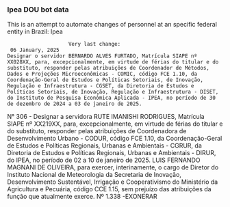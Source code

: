  ### Ipea DOU bot data
 This is an attempt to automate changes of personnel at an specific federal entity in Brazil: Ipea
 
                        Very last change: 
 	 06 January, 2025
	Designar o servidor BERNARDO ALVES FURTADO, Matrícula SIAPE nº XX028XX, para, excepcionalmente, em virtude de férias do titular e do substituto, responder pelas atribuições de Coordenador de Métodos, Dados e Projeções Microeconômicas - COMIC, código FCE 1.10, da Coordenação-Geral de Estudos e Políticas Setoriais, de Inovação, Regulação e Infraestrutura - CGSET, da Diretoria de Estudos e Políticas Setoriais, de Inovação, Regulação e Infraestrutura - DISET, do Instituto de Pesquisa Econômica Aplicada - IPEA, no período de 30 de dezembro de 2024 a 03 de janeiro de 2025.
N° 306 - Designar a servidora RUTE IMANISHI RODRIGUES, Matrícula SIAPE nº XX219XX, para, excepcionalmente, em virtude de férias do titular e do substituto, responder pelas atribuições de Coordenadora de Desenvolvimento Urbano - CODUR, código FCE 1.10, da Coordenação-Geral de Estudos e Políticas Regionais, Urbanas e Ambientais - CGRUR, da Diretoria de Estudos e Políticas Regionais, Urbanas e Ambientais - DIRUR, do IPEA, no período de 02 a 10 de janeiro de 2025.
LUIS FERNANDO MAGNANI DE OLIVEIRA, para exercer, interinamente, o cargo de Diretor do Instituto Nacional de Meteorologia da Secretaria de Inovação, Desenvolvimento Sustentável, Irrigação e Cooperativismo do Ministério da Agricultura e Pecuária, código CCE 1.15, sem prejuízo das atribuições da função que atualmente exerce.
Nº 1.338 -EXONERAR
